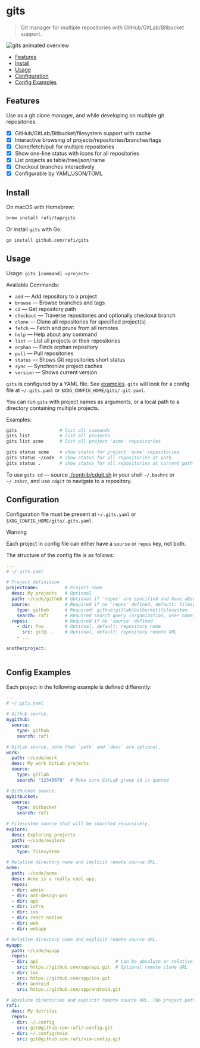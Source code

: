 # gits

> Git manager for multiple repositories with GitHub/GitLab/Bitbucket support.

![gits animated overview](http://rafi.io/img/project/gits/overview.gif)

<!-- vim-markdown-toc GFM -->

- [Features](#features)
- [Install](#install)
- [Usage](#usage)
- [Configuration](#configuration)
- [Config Examples](#config-examples)

<!-- vim-markdown-toc -->

## Features

Use as a git clone manager, and while developing on multiple git repositories.

- [x] GitHub/GitLab/Bitbucket/filesystem support with cache
- [x] Interactive browsing of projects/repositories/branches/tags
- [x] Clone/fetch/pull for multiple repositories
- [x] Show one-line status with icons for all repositories
- [x] List projects as table/tree/json/name
- [x] Checkout branches interactively
- [x] Configurable by YAML/JSON/TOML

## Install

On macOS with Homebrew:

```bash
brew install rafi/tap/gits
```

Or install `gits` with Go:

```bash
go install github.com/rafi/gits
```

## Usage

Usage: `gits [command] <project>`

Available Commands:

- `add` —      Add repository to a project
- `browse` —   Browse branches and tags
- `cd` —       Get repository path
- `checkout` — Traverse repositories and optionally checkout branch
- `clone` —    Clone all repositories for specified project(s)
- `fetch` —    Fetch and prune from all remotes
- `help` —     Help about any command
- `list` —     List all projects or their repositories
- `orphan` —   Finds orphan repository
- `pull` —     Pull repositories
- `status` —   Shows Git repositories short status
- `sync` —     Synchronize project caches
- `version` —  Shows current version

`gits` is configured by a YAML file. See [examples](#config-examples). `gits`
will look for a config file at `~/.gits.yaml` or
`$XDG_CONFIG_HOME/gits/.git.yaml`.

You can run `gits` with project names as arguments, or a local path to a
directory containing multiple projects.

Examples:

```bash
gits                # list all commands
gits list           # list all projects
gits list acme      # list all project 'acme' repositories

gits status acme    # show status for project 'acme' repositories
gits status ~/code  # show status for all repositories at path
gits status .       # show status for all repositories at current path
```

To use `gits cd` — source [./contrib/cdgit.sh](./contrib/cdgit.sh) in your shell
`~/.bashrc` or `~/.zshrc`, and use `cdgit` to navigate to a repository.

## Configuration

Configuration file must be present at `~/.gits.yaml` or `$XDG_CONFIG_HOME/gits/.gits.yaml`.

> [!WARNING]
> Each project in config file can either have a `source` or `repos` key, not both.

The structure of the config file is as follows:

```yaml
---
# ~/.gits.yaml

# Project definition
projectname:          # Project name
  desc: My projects   # Optional
  path: ~/code/github # Optional if 'repos' are specified and have absolute paths.
  source:             # Required if no 'repos' defined, default: filesystem
    type: github      # Required: github|gitlab|bitbucket|filesystem
    search: rafi      # Required search query (organization, user name, group id)
  repos:              # Required if no 'source' defined
    - dir: foo        # Optional, default: repository name
      src: git@...    # Optional, default: repository remote URL
    - ...

anotherproject:
  ...
```

## Config Examples

Each project in the following example is defined differently:

```yaml
---
# ~/.gits.yaml

# Github source.
mygithub:
  source:
    type: github
    search: rafi

# GitLab source, note that `path` and `desc` are optional.
work:
  path: ~/code/work
  desc: My work GitLab projects
  source:
    type: gitlab
    search: "12345678"  # Make sure GitLab group id is quoted

# Bitbucket source.
mybitbucket:
  source:
    type: bitbucket
    search: rafi

# Filesystem source that will be searched recursively.
explore:
  desc: Exploring projects
  path: ~/code/explore
  source:
    type: filesystem

# Relative directory name and implicit remote source URL.
acme:
  path: ~/code/acme
  desc: Acme is a really cool app.
  repos:
  - dir: admin
  - dir: ant-design-pro
  - dir: api
  - dir: infra
  - dir: ios
  - dir: react-native
  - dir: web
  - dir: webapp

# Relative directory name and explicit remote source URL.
myapp:
  path: ~/code/myapp
  repos:
  - dir: api                             # Can be absolute or relative to path
    src: https://github.com/app/api.git  # Optional remote clone URL
  - dir: ios
    src: https://github.com/app/ios.git
  - dir: android
    src: https://github.com/app/android.git

# Absolute directories and explicit remote source URL. (No project path)
rafi:
  desc: My dotfiles
  repos:
  - dir: ~/.config
    src: git@github.com:rafi/.config.git
  - dir: ~/.config/nvim
    src: git@github.com:rafi/vim-config.git
```
